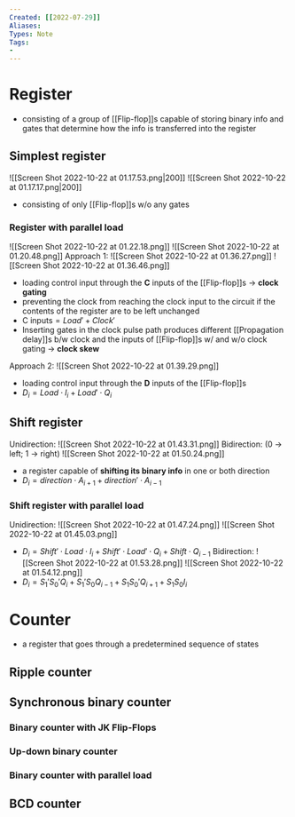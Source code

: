 ```yaml
---
Created: [[2022-07-29]]
Aliases: 
Types: Note
Tags: 
- 
---
```

# Register
- consisting of a group of [[Flip-flop]]s capable of storing binary info and gates that determine how the info is transferred into the register
## Simplest register
![[Screen Shot 2022-10-22 at 01.17.53.png|200]]
![[Screen Shot 2022-10-22 at 01.17.17.png|200]]
- consisting of only [[Flip-flop]]s w/o any gates
### Register with parallel load
![[Screen Shot 2022-10-22 at 01.22.18.png]]
![[Screen Shot 2022-10-22 at 01.20.48.png]]
Approach 1: 
![[Screen Shot 2022-10-22 at 01.36.27.png]]
![[Screen Shot 2022-10-22 at 01.36.46.png]]
- loading control input through the **C** inputs of the [[Flip-flop]]s → **clock gating**
- preventing the clock from reaching the clock input to the circuit if the contents of the register are to be left unchanged
- $\text{C inputs}=Load'+Clock'$
- Inserting gates in the clock pulse path produces different [[Propagation delay]]s b/w clock and the inputs of [[Flip-flop]]s w/ and w/o clock gating → **clock skew**

Approach 2: 
![[Screen Shot 2022-10-22 at 01.39.29.png]]
- loading control input through the **D** inputs of the [[Flip-flop]]s
- $D_i=Load\cdot I_i+Load'\cdot Q_i$
## Shift register
Unidirection: 
![[Screen Shot 2022-10-22 at 01.43.31.png]]
Bidirection: (0 → left; 1 → right)
![[Screen Shot 2022-10-22 at 01.50.24.png]]
- a register capable of **shifting its binary info** in one or both direction
- $D_i=direction\cdot A_{i+1}+direction'\cdot A_{i-1}$
### Shift register with parallel load
Unidirection: 
![[Screen Shot 2022-10-22 at 01.47.24.png]]
![[Screen Shot 2022-10-22 at 01.45.03.png]]
- $D_i=Shift'\cdot Load\cdot I_i+Shift'\cdot Load'\cdot Q_i+Shift\cdot Q_{i-1}$
Bidirection: 
![[Screen Shot 2022-10-22 at 01.53.28.png]]
![[Screen Shot 2022-10-22 at 01.54.12.png]]
- $D_i=S_1'S_0'Q_i+S_1'S_0Q_{i-1}+S_1S_0'Q_{i+1}+S_1S_0I_i$
# Counter
- a register that goes through a predetermined sequence of states
## Ripple counter
## Synchronous binary counter
### Binary counter with JK Flip-Flops
### Up-down binary counter
### Binary counter with parallel load
## BCD counter